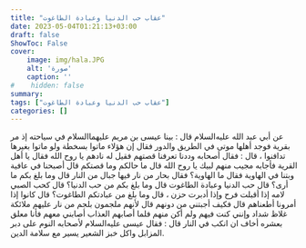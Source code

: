 ```yaml
---
title: "عقاب حب الدنيا وعبادة الطاغوت"
date: 2023-05-04T01:21:13+03:00
draft: false
ShowToc: False
cover:
    image: img/hala.JPG
    alt: 'صورة'
    caption: ''
#    hidden: false
summary: 
tags: ["عقاب حب الدنيا وعبادة الطاغوت"]
categories: []
---
```

عن أبي عبد الله عليه‌السلام قال : بينا عيسى بن مريم عليهما‌السلام
في سياحته إذ مر بقرية فوجد أهلها موتى في الطريق والدور فقال إن
هؤلاء ماتوا بسخطة ولو ماتوا بغيرها تدافنوا ، قال : فقال أصحابه وددنا
تعرفنا قصتهم فقيل له نادهم يا روح الله فقال يا أهل القرية فأجابه مجيب
منهم لبيك يا روح الله قال ما حالكم وما قصتكم قال أصبحنا في عافية
وبتنا في الهاوية فقال ما الهاوية؟ فقال بحار من نار فيها جبال من النار
قال وما بلغ بكم ما أرى؟ قال حب الدنيا وعبادة الطاغوت قال وما
بلغ بكم من حب الدنيا؟ قال كحب الصبي لامه إذا أقبلت فرح وإذا
أدبرت حزن ، قال وما بلغ من عبادتكم الطاغوت؟ قال كانوا إذا أمرونا
أطعناهم قال فكيف أجبتني من دونهم قال لأنهم ملجمون بلجم من نار
عليهم ملائكة غلاظ شداد وإنني كنت فيهم ولم أكن منهم فلما أصابهم
العذاب أصابني معهم فأنا معلق بعشره أخاف ان انكب في النار قال :
فقال عيسى عليه‌السلام لأصحابه النوم على دبر المزابل واكل خبز الشعير يسير
مع سلامة الدين.
 

